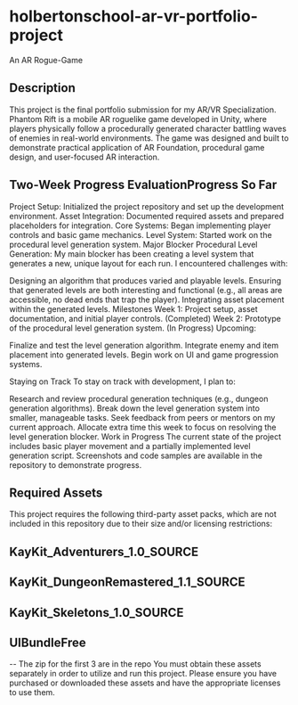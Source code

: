 # holbertonschool-ar-vr-portfolio-project
An AR Rogue-Game 

## Description

This project is the final portfolio submission for my AR/VR Specialization. Phantom Rift is a mobile AR roguelike game developed in Unity, where players physically follow a procedurally generated character battling waves of enemies in real-world environments. The game was designed and built to demonstrate practical application of AR Foundation, procedural game design, and user-focused AR interaction.


## Two-Week Progress EvaluationProgress So Far
  Project Setup: Initialized the project repository and set up the development environment.
  Asset Integration: Documented required assets and prepared placeholders for integration.
  Core Systems: Began implementing player controls and basic game mechanics.
  Level System: Started work on the procedural level generation system.
  Major Blocker
  Procedural Level Generation:
  My main blocker has been creating a level system that generates a new, unique layout for each run. I encountered challenges with:

  Designing an algorithm that produces varied and playable levels.
  Ensuring that generated levels are both interesting and functional (e.g., all areas are accessible, no dead ends that trap the player).
  Integrating asset placement within the generated levels.
  Milestones
  Week 1: Project setup, asset documentation, and initial player controls. (Completed)
  Week 2: Prototype of the procedural level generation system. (In Progress)
  Upcoming:

  Finalize and test the level generation algorithm.
  Integrate enemy and item placement into generated levels.
  Begin work on UI and game progression systems.


  Staying on Track
  To stay on track with development, I plan to:

  Research and review procedural generation techniques (e.g., dungeon generation algorithms).
  Break down the level generation system into smaller, manageable tasks.
  Seek feedback from peers or mentors on my current approach.
  Allocate extra time this week to focus on resolving the level generation blocker.
  Work in Progress
  The current state of the project includes basic player movement and a partially implemented level generation script.
  Screenshots and code samples are available in the repository to demonstrate progress.



## Required Assets
This project requires the following third-party asset packs, which are not included in this repository due to their size and/or licensing restrictions:

## KayKit_Adventurers_1.0_SOURCE
## KayKit_DungeonRemastered_1.1_SOURCE
## KayKit_Skeletons_1.0_SOURCE
## UIBundleFree
-- The zip for the first 3 are in the repo
You must obtain these assets separately in order to utilize and run this project.
Please ensure you have purchased or downloaded these assets and have the appropriate licenses to use them.
